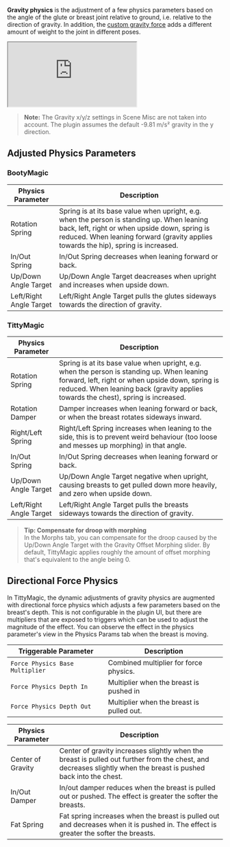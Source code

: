 **Gravity physics** is the adjustment of a few physics parameters based on the angle of the glute or breast joint relative to ground, i.e. relative to the direction of gravity. In addition, the [custom gravity force](./custom_gravity_force/) adds a different amount of weight to the joint in different poses.

<div class='video-container'>
  <iframe
    src='https://videos.sproutvideo.com/embed/709fdbb31d1decc9f9/311a7482d7cc163a?playerTheme=dark&amp;playerColor=2f3437'
    allowfullscreen
    referrerpolicy='no-referrer-when-downgrade'
    title='Gravity physics'>
  </iframe>
</div>

> **Note:** The Gravity x/y/z settings in Scene Misc are not taken into account. The plugin assumes the default -9.81 m/s² gravity in the y direction.

## Adjusted Physics Parameters

### BootyMagic

| Physics Parameter | Description |
|-------------------|-------------|
| Rotation Spring | Spring is at its base value when upright, e.g. when the person is standing up. When leaning back, left, right or when upside down, spring is reduced. When leaning forward (gravity applies towards the hip), spring is increased.
| In/Out Spring | In/Out Spring decreases when leaning forward or back. |
| Up/Down Angle Target | Up/Down Angle Target deacreases when upright and increases when upside down. |
| Left/Right Angle Target | Left/Right Angle Target pulls the glutes sideways towards the direction of gravity. |

### TittyMagic

| Physics Parameter | Description |
|-------------------|-------------|
| Rotation Spring | Spring is at its base value when upright, e.g. when the person is standing up. When leaning forward, left, right or when upside down, spring is reduced. When leaning back (gravity applies towards the chest), spring is increased.
| Rotation Damper | Damper increases when leaning forward or back, or when the breast rotates sideways inward. |
| Right/Left Spring | Right/Left Spring increases when leaning to the side, this is to prevent weird behaviour (too loose and messes up morphing) in that angle. |
| In/Out Spring | In/Out Spring decreases when leaning forward or back. |
| Up/Down Angle Target | Up/Down Angle Target negative when upright, causing breasts to get pulled down more heavily, and zero when upside down. |
| Left/Right Angle Target | Left/Right Angle Target pulls the breasts sideways towards the direction of gravity. |

> **Tip: Compensate for droop with morphing**<br/>
> In the Morphs tab, you can compensate for the droop caused by the Up/Down Angle Target with the Gravity Offset Morphing slider. By default, TittyMagic applies roughly the amount of offset morphing that's equivalent to the angle being 0.

## Directional Force Physics

In TittyMagic, the dynamic adjustments of gravity physics are augmented with directional force physics which adjusts a few parameters based on the breast's depth. This is not configurable in the plugin UI, but there are multipliers that are exposed to triggers which can be used to adjust the magnitude of the effect. You can observe the effect in the physics parameter's view in the Physics Params tab when the breast is moving.

| Triggerable Parameter | Description |
|-------------------|-------------|
| `Force Physics Base Multiplier` | Combined multiplier for force physics. |
| `Force Physics Depth In` | Multiplier when the breast is pushed in |
| `Force Physics Depth Out` | Multiplier when the breast is pulled out. |

| Physics Parameter | Description |
|-------------------|-------------|
| Center of Gravity | Center of gravity increases slightly when the breast is pulled out further from the chest, and decreases slightly when the breast is pushed back into the chest. |
| In/Out Damper | In/out damper reduces when the breast is pulled out or pushed. The effect is greater the softer the breasts. |
| Fat Spring | Fat spring increases when the breast is pulled out and decreases when it is pushed in. The effect is greater the softer the breasts. |
